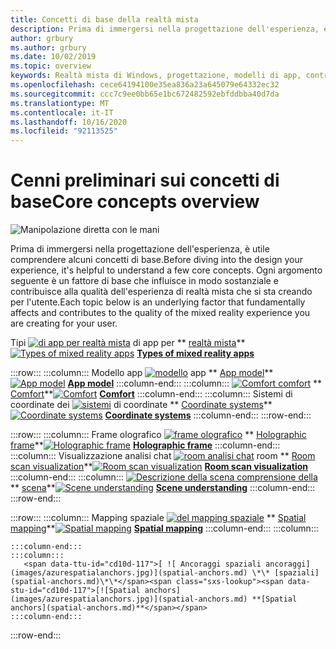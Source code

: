 ```yaml
---
title: Concetti di base della realtà mista
description: Prima di immergersi nella progettazione dell'esperienza, è utile comprendere alcuni concetti di base. Ogni argomento seguente è un fattore di base che influisce in modo sostanziale e contribuisce alla qualità dell'esperienza di realtà mista che si sta creando per l'utente.
author: grbury
ms.author: grbury
ms.date: 10/02/2019
ms.topic: overview
keywords: Realtà mista di Windows, progettazione, modelli di app, controlli, stile, HoloLens, interazione, elementi UX, comportamenti, blocchi predefiniti
ms.openlocfilehash: cece64194100e35ea836a23a645079e64332ec32
ms.sourcegitcommit: ccc7c9ee0bb65e1bc672482592ebfddbba40d7da
ms.translationtype: MT
ms.contentlocale: it-IT
ms.lasthandoff: 10/16/2020
ms.locfileid: "92113525"
---
```

# <a name="core-concepts-overview"></a><span data-ttu-id="cd10d-105">Cenni preliminari sui concetti di base</span><span class="sxs-lookup"><span data-stu-id="cd10d-105">Core concepts overview</span></span>

![Manipolazione diretta con le mani](images/05_CoreConcepts.png)


<span data-ttu-id="cd10d-107">Prima di immergersi nella progettazione dell'esperienza, è utile comprendere alcuni concetti di base.</span><span class="sxs-lookup"><span data-stu-id="cd10d-107">Before diving into the design your experience, it's helpful to understand a few core concepts.</span></span> <span data-ttu-id="cd10d-108">Ogni argomento seguente è un fattore di base che influisce in modo sostanziale e contribuisce alla qualità dell'esperienza di realtà mista che si sta creando per l'utente.</span><span class="sxs-lookup"><span data-stu-id="cd10d-108">Each topic below is an underlying factor that fundamentally affects and contributes to the quality of the mixed reality experience you are creating for your user.</span></span> 



<span data-ttu-id="cd10d-109">Tipi [ ![ di app per realtà mista](images/enhancedenvironmentapps-640px.jpg)](types-of-mixed-reality-apps.md) di app per \*\* [realtà mista](types-of-mixed-reality-apps.md)\*\*</span><span class="sxs-lookup"><span data-stu-id="cd10d-109">[![Types of mixed reality apps](images/enhancedenvironmentapps-640px.jpg)](types-of-mixed-reality-apps.md) **[Types of mixed reality apps](types-of-mixed-reality-apps.md)**</span></span>

:::row:::
    :::column:::
        <span data-ttu-id="cd10d-110">Modello app [ ![ modello](images/teleportation-640px.png)](app-model.md) app \*\* [App model](app-model.md)\*\*</span><span class="sxs-lookup"><span data-stu-id="cd10d-110">[![App model](images/teleportation-640px.png)](app-model.md) **[App model](app-model.md)**</span></span>
    :::column-end:::
    :::column:::
       <span data-ttu-id="cd10d-111">[ ![ Comfort comfort](images/comfort-chart.PNG)](comfort.md) \*\* [Comfort](comfort.md)\*\*</span><span class="sxs-lookup"><span data-stu-id="cd10d-111">[![Comfort](images/comfort-chart.PNG)](comfort.md) **[Comfort](comfort.md)**</span></span>
    :::column-end:::
    :::column:::
        <span data-ttu-id="cd10d-112">Sistemi di coordinate dei [ ![ sistemi](images/coordinate-systems.PNG)](coordinate-systems.md) di coordinate \*\* [Coordinate systems](coordinate-systems.md)\*\*</span><span class="sxs-lookup"><span data-stu-id="cd10d-112">[![Coordinate systems](images/coordinate-systems.PNG)](coordinate-systems.md) **[Coordinate systems](coordinate-systems.md)**</span></span>
    :::column-end:::
:::row-end:::

:::row:::
    :::column:::
        <span data-ttu-id="cd10d-113">Frame olografico [ ![ frame olografico](images/destinationmars-750px.png)](holographic-frame.md) \*\* [Holographic frame](holographic-frame.md)\*\*</span><span class="sxs-lookup"><span data-stu-id="cd10d-113">[![Holographic frame](images/destinationmars-750px.png)](holographic-frame.md) **[Holographic frame](holographic-frame.md)**</span></span>
    :::column-end:::
    :::column:::
        <span data-ttu-id="cd10d-114">Visualizzazione analisi chat [ ![ room analisi chat](images/sr-mixedworld-140429-8pm-00068-1000px.png)](room-scan-visualization.md) room \*\* [Room scan visualization](room-scan-visualization.md)\*\*</span><span class="sxs-lookup"><span data-stu-id="cd10d-114">[![Room scan visualization](images/sr-mixedworld-140429-8pm-00068-1000px.png)](room-scan-visualization.md) **[Room scan visualization](room-scan-visualization.md)**</span></span>
    :::column-end:::
    :::column:::
        <span data-ttu-id="cd10d-115">[ ![ Descrizione della scena comprensione della](images/scene-understanding.png)](scene-understanding.md) \*\* [scena](scene-understanding.md)\*\*</span><span class="sxs-lookup"><span data-stu-id="cd10d-115">[![Scene understanding](images/scene-understanding.png)](scene-understanding.md) **[Scene understanding](scene-understanding.md)**</span></span>
    :::column-end:::
:::row-end:::

:::row:::
    :::column:::
       <span data-ttu-id="cd10d-116">Mapping spaziale [ ![ del mapping spaziale](images/surfacereconstruction.jpg)](spatial-mapping.md) \*\* [Spatial mapping](spatial-mapping.md)\*\*</span><span class="sxs-lookup"><span data-stu-id="cd10d-116">[![Spatial mapping](images/surfacereconstruction.jpg)](spatial-mapping.md) **[Spatial mapping](spatial-mapping.md)**</span></span>
    :::column-end:::
    :::column:::
       
    :::column-end:::
    :::column:::
       <span data-ttu-id="cd10d-117">[ ![ Ancoraggi spaziali ancoraggi](images/azurespatialanchors.jpg)](spatial-anchors.md) \*\* [spaziali](spatial-anchors.md)\*\*</span><span class="sxs-lookup"><span data-stu-id="cd10d-117">[![Spatial anchors](images/azurespatialanchors.jpg)](spatial-anchors.md) **[Spatial anchors](spatial-anchors.md)**</span></span>
    :::column-end:::
:::row-end:::


<br>

<br>

